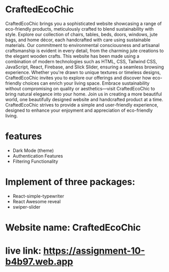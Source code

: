 
# CraftedEcoChic



CraftedEcoChic brings you a sophisticated website showcasing a range of eco-friendly products, meticulously crafted to blend sustainability with style. Explore our collection of chairs, tables, beds, doors, windows, jute bags, and home décor, each handcrafted with care using sustainable materials. Our commitment to environmental consciousness and artisanal craftsmanship is evident in every detail, from the charming jute creations to the elegant wooden crafts.
This website has been made using a combination of modern technologies such as HTML, CSS, Tailwind CSS, JavaScript, React, Firebase, and Slick Slider, ensuring a seamless browsing experience. Whether you're drawn to unique textures or timeless designs, CraftedEcoChic invites you to explore our offerings and discover how eco-friendly choices can enrich your living space.
Embrace sustainability without compromising on quality or aesthetics—visit CraftedEcoChic to bring natural elegance into your home. Join us in creating a more beautiful world, one beautifully designed website and handcrafted product at a time. CraftedEcoChic strives to provide a simple and user-friendly experience, designed to enhance your enjoyment and appreciation of eco-friendly living.

# features
- Dark Mode (theme)
- Authentication Features
- Filtering Functionality


# Implement of three packages:
- React-simple-typewriter
- React Awesome reveal
- swiper-slider

# Website name: CraftedEcoChic
# live link: https://assignment-10-b4b97.web.app
